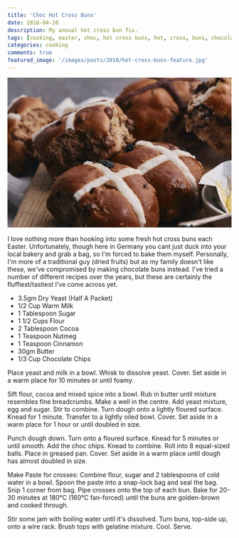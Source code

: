 ```yaml
---
title: 'Choc Hot Cross Buns'
date: 2018-04-20
description: My annual hot cross bun fix.
tags: [cooking, easter, choc, hot cross buns, hot, cross, buns, chocolate]
categories: cooking
comments: true
featured_image: '/images/posts/2018/hot-cross-buns-feature.jpg'
---
```


![](/images/posts/2018/hot-cross-buns.jpg)

I love nothing more than hooking into some fresh hot cross buns each Easter. Unfortunately, though here in Germany you cant just duck into your local bakery and grab a bag, so I'm forced to bake them myself. Personally, I'm more of a traditional guy (dried fruits) but as my family doesn't like these, we've compromised by making chocolate buns instead. I've tried a number of different recipes over the years, but these are certainly the fluffiest/tastiest I’ve come across yet.

* 3.5gm Dry Yeast (Half A Packet)
* 1/2 Cup Warm Milk
* 1 Tablespoon Sugar
* 1 1/2 Cups Flour
* 2 Tablespoon Cocoa
* 1 Teaspoon Nutmeg
* 1 Teaspoon Cinnamon
* 30gm Butter
* 1/3 Cup Chocolate Chips

Place yeast and milk in a bowl. Whisk to dissolve yeast. Cover. Set aside in a warm place for 10 minutes or until foamy.

Sift flour, cocoa and mixed spice into a bowl. Rub in butter until mixture resembles fine breadcrumbs. Make a well in the centre. Add yeast mixture, egg and sugar. Stir to combine. Turn dough onto a lightly floured surface. Knead for 1 minute. Transfer to a lightly oiled bowl. Cover. Set aside in a warm place for 1 hour or until doubled in size. 

Punch dough down. Turn onto a floured surface. Knead for 5 minutes or until smooth. Add the choc chips. Knead to combine. Roll into 8 equal-sized balls. Place in greased pan. Cover. Set aside in a warm place until dough has almost doubled in size. 

Make Paste for crosses: Combine flour, sugar and 2 tablespoons of cold water in a bowl. Spoon the paste into a snap-lock bag and seal the bag. Snip 1 corner from bag. Pipe crosses onto the top of each bun. Bake for 20-30 minutes at 180°C (160°C fan-forced) until the buns are golden-brown and cooked through.

Stir some jam with boiling water until it's dissolved. Turn buns, top-side up, onto a wire rack. Brush tops with gelatine mixture. Cool. Serve.